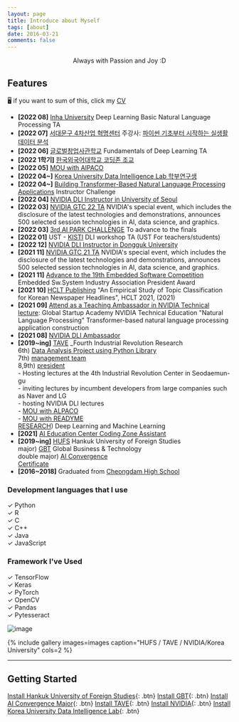 ```yaml
---
layout: page
title: Introduce about Myself
tags: [about]
date: 2016-03-21
comments: false
---
```

    
<center>Always with Passion and Joy :D</center>

## Features
🖥️ if you want to sum of this, click my [CV](https://github.com/yerimoh/yerimoh.github.io/files/7949354/CV_yerimOh.1.pdf)   

* **[2022 08]** [Inha University](https://www.inha.ac.kr/kr/index.do) Deep Learning Basic Natural Language Processing TA     
* **[2022 07]** [서대문구 4차산업 혁명센터](http://360movie.co.kr/sdm_vr_new) 주강사: [파이썬 기초부터 시작하는 실생활 데이터 분석](https://www.sdm.go.kr/lll/user/lectureinfo/lectureInfoView.do?idx=1597)    
* **[2022 06]** [글로벌창업사관학교](https://www.kised.or.kr/menu.es?mid=a10208030000) Fundamentals of Deep Learning  TA   
* **[2022 1학기]** [한국외국어대학교 코딩존 조교](https://drive.google.com/file/d/1gvDHBSUpDSntLIi1puqeuRAhd6RthrpC/view?usp=sharing)      
* **[2022 05]** [MOU with AlPACO](https://www.getnews.co.kr/news/articleView.html?idxno=585184)    
* **[2022 04~]** [Korea University Data Intelligence Lab 학부연구생](http://dilab.korea.ac.kr/)   
* **[2022 04~]**  [Building Transformer-Based Natural Language Processing Applications]( https://www.nvidia.com/ko-kr/training/instructor-led-workshops/natural-language-processing/) Instructor Challenge      
* **[2022 04]** [NVIDIA DLI Instructor in University of Seoul](https://yerimoh.github.io/Instructor2/)            
* **[2022 03]** [NVIDIA GTC 22 TA](https://www.nvidia.com/ko-kr/) NVIDIA's special event, which includes the disclosure of the latest technologies and demonstrations, announces 500 selected session technologies in AI, data science, and graphics.     
* **[2022 03]** [3rd AI PARK CHALLENGE](https://bit.ly/34VFbkh) To advance to the finals   
* **[2022 01]** UST - [KISTI](https://www.kisti.re.kr/) DLI workshop TA (UST For teachers/students)     
* **[2022 12]** [NVIDIA DLI Instructor in Dongguk University](https://yerimoh.github.io/Instructor/)      
* **[2021 11]** [NVIDIA GTC 21 TA](https://www.nvidia.com/ko-kr/) NVIDIA's special event, which includes the disclosure of the latest technologies and demonstrations, announces 500 selected session technologies in AI, data science, and graphics.     
* **[2021 11]** [Advance to the 19th Embedded Software Competition ](https://eswcontest.or.kr/main/main.php) Embedded Sw.System Industry Association President Award   
* **[2021 10]** [HCLT Publishing](https://yerimoh.github.io/HCLT/) "An Empirical Study of Topic Classification for Korean Newspaper Headlines", HCLT 2021, (2021)  
* **[2021 09]** [Attend as a Teaching Ambassador in NVIDIA Technical lecture](https://yerimoh.github.io/NLPTA/): Global Startup Academy NVIDIA Technical Education "Natural Language Processing" Transformer-based natural language processing application construction      
* **[2021 08]** [NVIDIA DLI Ambassador](https://yerimoh.github.io/03-NVIDIA-DLI/)     
* **[2019~ing]** [TAVE](https://blog.naver.com/t-ave) _Fourth Industrial Revolution Research
<br/> 6th) [Data Analysis Project using Python Library](https://yerimoh.github.io/first-project/) 
<br/> 7th) [management team](https://www.instagram.com/p/CKvZreGhiWh/)
<br/> 8,9th) [president](https://www.instagram.com/p/CSCHtqLlQcM/)       
       - Hosting lectures at the 4th Industrial Revolution Center in Seodaemun-gu   
       - inviting lectures by incumbent developers from large companies such as Naver and LG      
       - hosting NVIDIA DLI lectures   
       - [MOU with ALPACO](https://corp.alpaco.co.kr/)      
       - [MOU with READYME](https://www.readyme.kr/)
<br/> [RESEARCH](https://taveresearch.github.io/about/)) Deep Learning and Machine Learning 
* **[2021]** [AI Education Center Coding Zone Assistant](https://drive.google.com/file/d/12pUaaA1m7bl3LLIiVGWsNkXdR40DU-Y3/view?usp=sharing)  
* **[2019~ing]** [HUFS](http://www.hufs.ac.kr/) Hankuk University of Foreign Studies
<br/>major) [GBT](http://hufsgbtgbt.cafe24.com/) Global Business & Technology 
<br/>double major) [AI Convergence](http://soft.hufs.ac.kr/)  
[Certificate](https://user-images.githubusercontent.com/76824611/125048882-54cb4780-e0db-11eb-8ed2-cf6b458fa042.png)     
* **[2016~2018]** Graduated from [Cheongdam High School](http://chungdam.sen.hs.kr/index.do) 
     

    
  

  



### Development languages that I use
✓ Python  
✓ R   
✓ C   
✓ C++    
✓ Java       
✓ JavaScript   


### Framework I've Used
✓ TensorFlow    
✓ Keras   
✓ PyTorch    
✓ OpenCV      
✓ Pandas     
✓ Pytesseract   


![image](https://user-images.githubusercontent.com/76824611/162856230-3e13677d-d672-40b8-96b5-d51268663a6f.png)






{% include gallery images=images caption="HUFS / TAVE / NVIDIA/Korea University" cols=2 %}



------

## Getting Started
      

[Install Hankuk University of Foreign Studies](http://www.hufs.ac.kr/){: .btn}
[Install GBT](http://hufsgbtgbt.cafe24.com/){: .btn}
[Install AI Convergence Major](http://soft.hufs.ac.kr/){: .btn}
[Install TAVE](https://blog.naver.com/t-ave){: .btn}
[Install NVIDIA](https://www.nvidia.com/en-us/){: .btn}
[Install Korea University Data Intelligence Lab]((http://dilab.korea.ac.kr/) ){: .btn}
